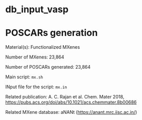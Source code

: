 # db_input_vasp


# POSCARs generation 

Material(s): Functionalized MXenes

Number of MXenes: 23,864

Number of POSCARs generated: 23,864


Main script: ``mx.sh``

INput file for the script: ``mx.in``

Related publication: A. C. Rajan et al. Chem. Mater 2018, https://pubs.acs.org/doi/abs/10.1021/acs.chemmater.8b00686 

Related MXene database: aNANt (https://anant.mrc.iisc.ac.in/)

